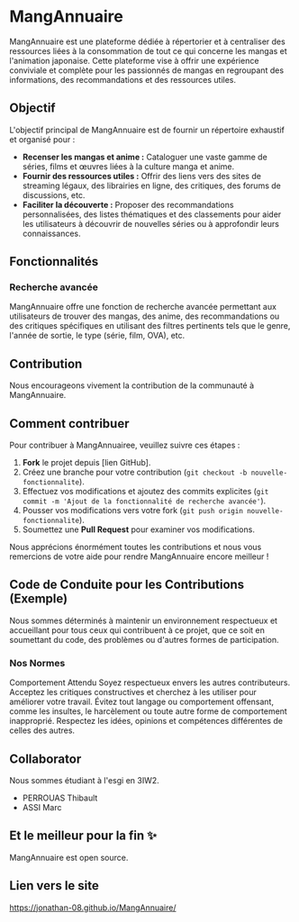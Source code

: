 # MangAnnuaire

MangAnnuaire est une plateforme dédiée à répertorier et à centraliser des ressources liées à la consommation de tout ce qui concerne les mangas et l'animation japonaise. Cette plateforme vise à offrir une expérience conviviale et complète pour les passionnés de mangas en regroupant des informations, des recommandations et des ressources utiles.

## Objectif

L'objectif principal de MangAnnuaire est de fournir un répertoire exhaustif et organisé pour :

- **Recenser les mangas et anime :** Cataloguer une vaste gamme de séries, films et œuvres liées à la culture manga et anime.
- **Fournir des ressources utiles :** Offrir des liens vers des sites de streaming légaux, des librairies en ligne, des critiques, des forums de discussions, etc.
- **Faciliter la découverte :** Proposer des recommandations personnalisées, des listes thématiques et des classements pour aider les utilisateurs à découvrir de nouvelles séries ou à approfondir leurs connaissances.

## Fonctionnalités

### Recherche avancée

MangAnnuaire offre une fonction de recherche avancée permettant aux utilisateurs de trouver des mangas, des anime, des recommandations ou des critiques spécifiques en utilisant des filtres pertinents tels que le genre, l'année de sortie, le type (série, film, OVA), etc.

## Contribution

Nous encourageons vivement la contribution de la communauté à MangAnnuaire.

## Comment contribuer

Pour contribuer à MangAnnuairee, veuillez suivre ces étapes :

1. **Fork** le projet depuis [lien GitHub].
2. Créez une branche pour votre contribution (`git checkout -b nouvelle-fonctionnalite`).
3. Effectuez vos modifications et ajoutez des commits explicites (`git commit -m 'Ajout de la fonctionnalité de recherche avancée'`).
4. Pousser vos modifications vers votre fork (`git push origin nouvelle-fonctionnalite`).
5. Soumettez une **Pull Request** pour examiner vos modifications.

Nous apprécions énormément toutes les contributions et nous vous remercions de votre aide pour rendre MangAnnuaire encore meilleur !

## Code de Conduite pour les Contributions (Exemple)
Nous sommes déterminés à maintenir un environnement respectueux et accueillant pour tous ceux qui contribuent à ce projet, que ce soit en soumettant du code, des problèmes ou d'autres formes de participation.

### Nos Normes
Comportement Attendu
Soyez respectueux envers les autres contributeurs.
Acceptez les critiques constructives et cherchez à les utiliser pour améliorer votre travail.
Évitez tout langage ou comportement offensant, comme les insultes, le harcèlement ou toute autre forme de comportement inapproprié.
Respectez les idées, opinions et compétences différentes de celles des autres.


## Collaborator

Nous sommes étudiant à l'esgi en 3IW2.

- PERROUAS Thibault 
- ASSI Marc

## Et le meilleur pour la fin ✨
MangAnnuaire est open source.
## Lien vers le site

https://jonathan-08.github.io/MangAnnuaire/